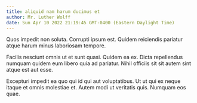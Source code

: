 ```yaml
---
title: aliquid nam harum ducimus et
author: Mr. Luther Wolff
date: Sun Apr 10 2022 21:19:45 GMT-0400 (Eastern Daylight Time)
---
```

Quos impedit non soluta. Corrupti ipsum est. Quidem reiciendis pariatur atque harum minus laboriosam tempore.

 Facilis nesciunt omnis ut et sunt quasi. Quidem ea ex. Dicta repellendus numquam quidem eum libero quia ad pariatur. Nihil officiis sit sit autem sint atque est aut esse.

 Excepturi impedit ea quo qui id qui aut voluptatibus. Ut ut qui ex neque itaque et omnis molestiae et. Autem modi ut veritatis quis. Numquam eos quae.